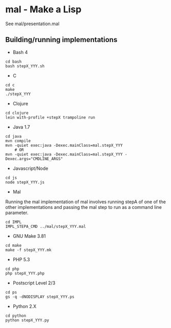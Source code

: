 # mal - Make a Lisp

See mal/presentation.mal

## Building/running implementations

* Bash 4

```
cd bash
bash stepX_YYY.sh
```

* C

```
cd c
make
./stepX_YYY
```

* Clojure

```
cd clojure
lein with-profile +stepX trampoline run
```

* Java 1.7

```
cd java
mvn compile
mvn -quiet exec:java -Dexec.mainClass=mal.stepX_YYY
    # OR
mvn -quiet exec:java -Dexec.mainClass=mal.stepX_YYY -Dexec.args="CMDLINE_ARGS"
```

* Javascript/Node

```
cd js
node stepX_YYY.js
```

* Mal

Running the mal implementation of mal involves running stepA of one of
the other implementations and passing the mal step to run as a command
line parameter.

```
cd IMPL
IMPL_STEPA_CMD ../mal/stepX_YYY.mal

```

* GNU Make 3.81

```
cd make
make -f stepX_YYY.mk
```

* PHP 5.3

```
cd php
php stepX_YYY.php
```

* Postscript Level 2/3

```
cd ps
gs -q -dNODISPLAY stepX_YYY.ps
```

* Python 2.X

```
cd python
python stepX_YYY.py
```
